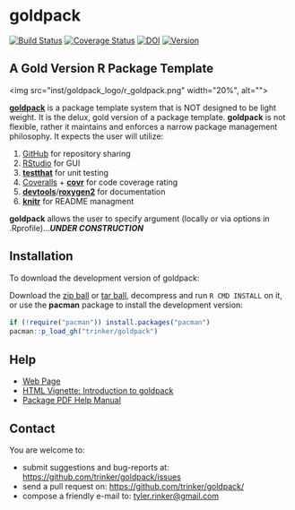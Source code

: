 goldpack
=======



[![Build Status](https://travis-ci.org/trinker/goldpack.png?branch=master)](https://travis-ci.org/trinker/goldpack)
[![Coverage Status](https://coveralls.io/repos/trinker/goldpack/badge.png?branch=master)](https://coveralls.io/r/trinker/goldpack?branch=master)
[![DOI](https://zenodo.org/badge/5398/trinker/goldpack.svg)](http://dx.doi.org/10.5281/zenodo.15758)
<a href="https://img.shields.io/badge/Version-0.0.1-orange.svg"><img src="https://img.shields.io/badge/Version-0.0.1-orange.svg" alt="Version"/></a></p>

## A Gold Version R Package Template


<img src="inst/goldpack_logo/r_goldpack.png" width="20%", alt="">  

[**goldpack**](http://trinker.github.io/goldpack_dev) is a package template system that is NOT designed to be light weight.  It is the delux, gold version of a package template.  **goldpack** is not flexible, rather it maintains and enforces a narrow package management philosophy.  It expects the user will utilize:

1.  [GitHub](https://github.com) for repository sharing
2.  [RStudio](http://www.rstudio.com/) for GUI 
3.  [**testthat**](http://cran.r-project.org/web/packages/testthat/index.html) for unit testing
4.  [Coveralls](https://coveralls.io/) + [**covr**](https://github.com/jimhester/covr) for code coverage rating
5.  [**devtools**](http://cran.r-project.org/web/packages/devtools/index.html)/[**roxygen2**](http://cran.r-project.org/web/packages/roxygen2/index.html) for documentation 
6.  [**knitr**](http://yihui.name/knitr/) for README managment

**goldpack** allows the user to specify argument (locally or via options in .Rprofile)...***UNDER CONSTRUCTION***  

## Installation

To download the development version of goldpack:

Download the [zip ball](https://github.com/trinker/goldpack/zipball/master) or [tar ball](https://github.com/trinker/goldpack/tarball/master), decompress and run `R CMD INSTALL` on it, or use the **pacman** package to install the development version:

```r
if (!require("pacman")) install.packages("pacman")
pacman::p_load_gh("trinker/goldpack")
```

## Help

- [Web Page](http://trinker.github.com/goldpack/)     
- [HTML Vignette: Introduction to goldpack](http://trinker.github.io/goldpack/vignettes/introduction.html)       
- [Package PDF Help Manual](https://dl.dropboxusercontent.com/u/61803503/goldpack.pdf)   

## Contact

You are welcome to:
* submit suggestions and bug-reports at: <https://github.com/trinker/goldpack/issues>
* send a pull request on: <https://github.com/trinker/goldpack/>
* compose a friendly e-mail to: <tyler.rinker@gmail.com>



